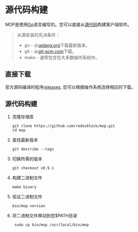 # 源代码构建

MOP是使用[Go](https://golang.org/)语言编写的。您可以直接从[源代码](https://github.com/redesblock/mop)构建客户端软件。
> 从源安装的先决条件：
> - go - 从[golang.org](https://golang.org/dl)下载最新版本。
> - git - 从[git-scm.com](https://git-scm.com/)下载。
> - make - 通常包含在大多数操作系统中。

## 直接下载
官方源码编译的程序[releases](https://github.com/redesblock/mop/releases), 您可以根据操作系统选择相应的下载。

## 源代码构建

1. 克隆存储库
   ```shell script
   git clone https://github.com/redesblock/mop.git
   cd mop
   ```
2. 查找最新版本
   ```shell script
   git describe --tags
   ```
3. 切换所需的版本
   ```shell script
   git checkout v0.9.1
   ```
4. 构建二进制文件
   ```shell script
   make binary
   ```
5. 验证二进制文件
   ```shell script
   bin/mop version
   ```
6. 将二进制文件移动到您$PATH目录
   ```shell script
    sudo cp bin/mop /usr/local/bin/mop 
   ```